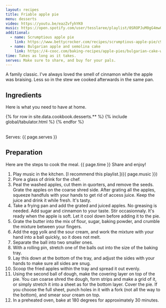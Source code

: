 ```yaml
---
layout: recipes
title: Friable apple pie
menu: desserts
video: https://youtu.be/eazZvfyhYK0
music: https://open.spotify.com/user/tesslaree/playlist/0SROPJuM0gG4mwGCBNOOKL?
additional:
  - name: Scrumptious apple pie
    link: https://www.bettycrocker.com/recipes/scrumptious-apple-pie/c9a4acc6-85aa-4128-b0b0-1a17bdbe05e0
  - name: Bulgarian apple and semolina cake
    link: https://4-cooc.com/baking-recipes/apple-pies/bulgarian-cake-with-apples-and-semolina/
time: Takes as long as it takes.
serves: Make sure to share, and buy for your pals.
---
```


A family classic. I've always loved the smell of cinnamon while the apple was braising. Less so in the stew we cooked afterwards in the same pan.

## Ingredients

Here is what you need to have at home.

<table>
  {% for row  in site.data.cookbook.desserts.** %}
{% include global/tabulator.html %}
  {% endfor %}
</table>

Serves: {{ page.serves }}

## Preparation

Here are the steps to cook the meal. {{ page.time }} Share and enjoy!

1. Play music in the kitchen. [I recommend this playlist.]({{ page.music }})
2. Pore a glass of drink for the chef.
3. Peal the washed apples, cut them in quorters, and remove the seeds. Grate the apples on the coarse shred side. After grating all the apples, squeeze handfuls with your hands to get rid of access juice. Keep the juice and drink it while fresh. It's tasty.
4. Take a frying pan and add the grated and juiced apples. No greasing is needed. Add sugar and cinnamon to your taste. Stir occasionnaly. It's ready when the apple is soft. Let it cool down before adding it to the pie.
5. Grate the butter into the mix of flour, sugar, baking powder, and crumble the mixture between your fingers.
6. Add the egg yolk and the sour cream, and work the mixture with your hand into a ball quickly, so it does not melt.
7. Separate the ball into two smaller ones.
8. With a rolling pin, stretch one of the balls out into the size of the baking tray.
9. Lay this down at the bottom of the tray, and adjust the sides with your hands to make sure all sides are snug.
10. Scoop the fried apples within the tray and spread it out evenly.
11. Using the second ball of dough, make the covering layer on top of the pie. You can coarse shred the dough, form strips and make a grid of it, or simply stretch it into a sheet as for the bottom layer. Cover the pie. If you choose the full sheet, punch holes in it with a fork (not all the way to the bottom), and smear sour cream on top.
12. In a preheated oven, bake at 180 degrees for approximately 30 minutes.